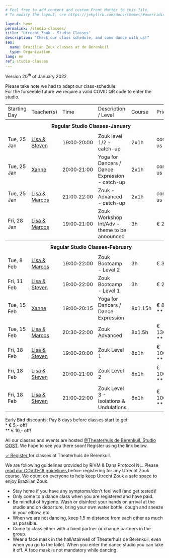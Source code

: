 ```yaml
---
# Feel free to add content and custom Front Matter to this file.
# To modify the layout, see https://jekyllrb.com/docs/themes/#overriding-theme-defaults

layout: home
permalink: /studio-classes/
title: "Utrecht Zouk - Studio Classes"
description: "Check our class schedule, and come dance with us!"
seo:
  name: Brazilian Zouk classes at de Berenkuil
  type: Organization
lang: en
ref: studio-classes
---
```


Version 20<sup>th</sup> of January 2022

<section class="looming-notice">
    Please take note we had to adapt our class-schedule.
    <br>
    For the forseeble future we require a valid COVID QR code to enter the studio.
</section>

<table id="schedule">
<tbody>

<tr>
  <td>Starting Day</td>
  <td>Teacher(s)</td>
  <td>Time</td>
  <td>Description / Level</td>
  <td>Course</td>
  <td style="width:60px">Price</td>
</tr>

<tr style="height: 40px;">
  <th colspan="9">Regular Studio Classes&#8209;January</th>
</tr>

<tr>
  <td>Tue, 25 Jan</td>
  <td><a href="/about#lisa-and-marcos">Lisa & Steven</a></td>
  <td>19:00&#8209;20:00</td>
  <td>Zouk level 1/2 - catch-up</td>
  <td>2x1h</td>
  <td>contact us</td>
</tr>

<tr>
  <td>Tue, 25 Jan</td>
  <td><a href="/about#xanne">Xanne</a></td>
  <td>20:00&#8209;21:00</td>
  <td>Yoga for Dancers / Dance Expression - catch-up</td>
  <td>2x1h</td>
  <td>contact us</td>
</tr>

<tr>
  <td>Tue, 25 Jan</td>
  <td><a href="/about#lisa-and-marcos">Lisa & Marcos</a></td>
  <td>21:00&#8209;22:00</td>
  <td>Zouk - Advanced - catch-up</td>
  <td>2x1h</td>
  <td>contact us</td>
</tr>

<tr>
  <td>Fri, 28 Jan</td>
  <td><a href="/about#lisa-and-marcos">Lisa & Marcos</a></td>
  <td>19:00&#8209;21:00</td>
  <td>Zouk Workshop Int/Adv - theme to be announced</td>
  <td>3h</td>
  <td>€ 25,-</td>
</tr>


<tr style="height: 40px;">
  <th colspan="9">Regular Studio Classes&#8209;February</th>
</tr>

<tr>
  <td>Tue, 8 Feb</td>
  <td><a href="/about#lisa-and-marcos">Lisa & Marcos</a></td>
  <td>19:00&#8209;22:00</td>
  <td>Zouk Bootcamp - Level 2</td>
  <td>3h</td>
  <td>€ 30,-</td>
</tr>

<tr>
  <td>Fri, 11 Feb</td>
  <td><a href="/about#lisa-and-marcos">Lisa & Steven</a></td>
  <td>19:00&#8209;22:00</td>
  <td>Zouk Bootcamp - Level 1</td>
  <td>3h</td>
  <td>€ 25,-</td>
</tr>

<tr>
  <td>Tue, 15 Feb</td>
  <td><a href="/about#xanne">Xanne</a></td>
  <td>19:00&#8209;20:15</td>
  <td>Yoga for Dancers / Dance Expression</td>
  <td>8x1.15h</td>
  <td>€ 80,-&ast;&ast;</td>
</tr>

<tr>
  <td>Tue, 15 Feb</td>
  <td><a href="/about#lisa-and-marcos">Lisa & Marcos</a></td>
  <td>20:30&#8209;22:00</td>
  <td>Zouk Advanced</td>
  <td>8x1.5h</td>
  <td>€ 130,-&ast;&ast;</td>
</tr>

<tr>
  <td>Fri, 18 Feb</td>
  <td><a href="/about#lisa-and-marcos">Lisa & Steven</a></td>
  <td>19:00&#8209;20:00</td>
  <td>Zouk Level 1</td>
  <td>8x1h</td>
  <td>€ 100,-&ast;&ast;</td>
</tr>

<tr>
  <td>Fri, 18 Feb</td>
  <td><a href="/about#lisa-and-marcos">Lisa & Steven</a></td>
  <td>20:00&#8209;21:00</td>
  <td>Zouk Level 2</td>
  <td>8x1h</td>
  <td>€ 100,-&ast;&ast;</td>
</tr>

<tr>
  <td>Fri, 18 Feb</td>
  <td><a href="/about#lisa-and-marcos">Lisa & Steven</a></td>
  <td>21:00&#8209;22:00</td>
  <td>Zouk Level 3 - Isolations & Undulations</td>
  <td>8x1h</td>
  <td>€ 100,-&ast;&ast;</td>
</tr>

</tbody>
</table>

Early Bird discounts; Pay 8 days before classes start to get:
<br/>
\* € 5,- off!
<br/>
\*\* € 10,- off!

All our classes and events are hosted
<a href='https://goo.gl/maps/86Nr5hmZY3mu5sVP6'>@Theaterhuis de Berenkuil, Studio OOST</a>.
We hope to see you there soon! Register using the link below.

<a
  class="button"
  target="_blank"
  href="https://www.ledenbeheer.be/public/459278">
  ✓ Register
</a>
for classes at Theaterhuis de Berenkuil.

We are following guidelines provided by RIVM & Dans Protocol NL.
Please <a
  target="_blank"
  href="https://docs.google.com/document/d/1M01lk91xgPNstD6FhEM4-3evL38TLtbF3deaKW2QWkw/edit?usp=sharing">
  read our COVID-19 guidelines
</a>
before registering for any Utrecht Zouk course.
We count on everyone to help keep Utrecht Zouk a safe space to enjoy Brazilian Zouk.

* Stay home if you have any symptoms/don’t feel well (and get tested)!
* Only come to a dance class when you are registered and have paid.
* Be mindful of hygiene. Wash or disinfect your hands on arrival at the studio and on departure, bring your own water bottle, cough and sneeze in your elbow, etc.
* When we are not dancing, keep 1,5 m distance from each other as much as possible.
* Come to class either with a fixed partner or change partners in the group.
* Wear a face mask in the hall/stairwell of Theaterhuis de Berenkuil, even when you go to the toilet. When you enter the dance studio you can take it off. A face mask is not mandatory while dancing.
